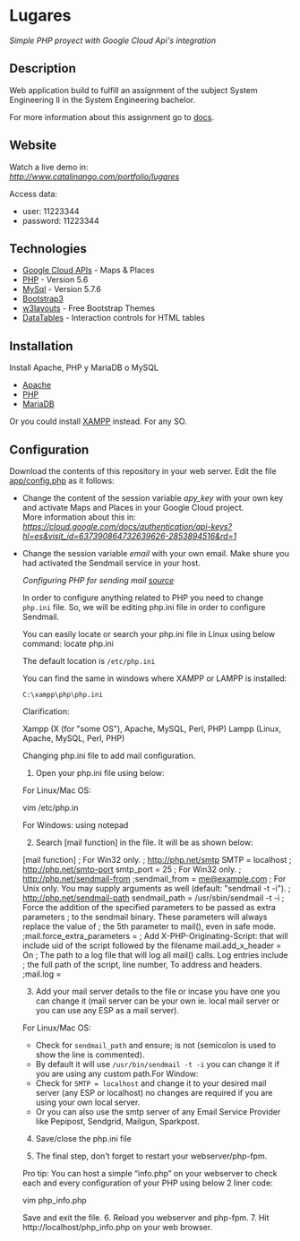 # Lugares
_Simple PHP proyect with Google Cloud Api's integration_

## Description
Web application build to fulfill an assignment of the subject System Engineering II in the System Engineering bachelor.

For more information about this assignment go to [docs](https://gitlab.com/catalinango/lugares/-/tree/master/docs).

## Website

Watch a live demo in: \
_<http://www.catalinango.com/portfolio/lugares>_

Access data:
- user: 11223344 
- password: 11223344

## Technologies

* [Google Cloud APIs](https://cloud.google.com/apis/docs/overview) - Maps & Places
* [PHP](https://www.php.net/) - Version 5.6
* [MySql](https://www.mysql.com/) - Version 5.7.6
* [Bootstrap3](https://getbootstrap.com/docs/3.3/)
* [w3layouts](https://w3layouts.com/) - Free Bootstrap Themes
* [DataTables](https://datatables.net/) - Interaction controls for HTML tables

## Installation

Install Apache, PHP y MariaDB o MySQL
 - [Apache](http://httpd.apache.org/docs/current/en/install.html)
 - [PHP](https://www.php.net/manual/en/install.php)
 - [MariaDB](https://mariadb.com/kb/en/getting-installing-and-upgrading-mariadb/)

Or you could install [XAMPP](https://www.apachefriends.org/es/index.html) instead. For any SO.

## Configuration

Download the contents of this repository in your web server.
Edit the file [app/config.php](https://gitlab.com/catalinango/lugares/-/blob/master/app/config.php) as it follows:

- Change the content of the session variable *apy_key* with your own key and activate Maps and Places in your Google Cloud project. \
  More information about this in: _<https://cloud.google.com/docs/authentication/api-keys?hl=es&visit_id=637390864732639626-2853894516&rd=1>_
- Change the session variable *email* with your own email. Make shure you had activated the Sendmail service in your host.


  _*Configuring PHP for sending mail [source](https://pepipost.com/tutorials/sendmail-in-php-complete-guide/)*_

  In order to configure anything related to PHP you need to change `php.ini` file. So, we will be editing php.ini file in order to configure Sendmail.

  You can easily locate or search your php.ini file in Linux using below command: locate php.ini

  The default location is `/etc/php.ini` 

  You can find the same in windows where XAMPP or LAMPP is installed:

  `C:\xampp\php\php.ini`

  Clarification:

    Xampp (X (for "some OS"), Apache, MySQL, Perl, PHP)
    Lampp (Linux, Apache, MySQL, Perl, PHP)

  Changing  php.ini file to add mail configuration.

  1. Open your php.ini file using below:

    For Linux/Mac OS:

    vim /etc/php.in 


    For Windows:
    using notepad


  2. Search [mail function] in the file. It will be as shown below:

    [mail function]
    ; For Win32 only.
    ; http://php.net/smtp
    SMTP = localhost
    ; http://php.net/smtp-port
    smtp_port = 25
    ; For Win32 only.
    ; http://php.net/sendmail-from
    ;sendmail_from = me@example.com
    ; For Unix only.  You may supply arguments as well (default: "sendmail -t -i").
    ; http://php.net/sendmail-path
    sendmail_path = /usr/sbin/sendmail -t -i
    ; Force the addition of the specified parameters to be passed as extra parameters
    ; to the sendmail binary. These parameters will always replace the value of
    ; the 5th parameter to mail(), even in safe mode.
    ;mail.force_extra_parameters =
    ; Add X-PHP-Originating-Script: that will include uid of the script followed by the filename
    mail.add_x_header = On
    ; The path to a log file that will log all mail() calls. Log entries include
    ; the full path of the script, line number, To address and headers.
    ;mail.log =

  3. Add your mail server details to the file or incase you have one you can change it (mail server can be your own ie. local mail server or you can use any ESP as a mail server).
      
    For Linux/Mac OS:
    - Check for `sendmail_path` and ensure; is not (semicolon is used to show the line is commented).
    - By default it will use `/usr/bin/sendmail -t -i` you can change it if you are using any custom path.For Window:
    - Check for `SMTP = localhost` and change it to your desired mail server (any ESP or localhost) no changes are required if you are using your own local server.
    - Or you can also use the smtp server of any Email Service Provider like Pepipost, Sendgrid, Mailgun, Sparkpost.

  4. Save/close the php.ini file

  5. The final step, don’t forget to restart your webserver/php-fpm.

    Pro tip: You can host a simple “info.php” on your webserver to check each and every configuration of your PHP using below 2 liner code:

    vim php_info.php
    <?php
    phpinfo();
    ?>

    Save and exit the file.
  6. Reload you webserver and php-fpm.
  7. Hit http://localhost/php_info.php on your web browser.
  
